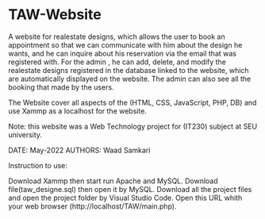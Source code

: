 # TAW-Website
A website for realestate designs, which allows the user to book an appointment so that we can communicate with him about the design he wants, and he can inquire about his reservation via the email that was registered with. For the admin , he can add, delete, and modify the realestate designs registered in the database linked to the website, which are automatically displayed on the website. The admin can also see all the booking that made by the users.

The Website cover all aspects of the (HTML, CSS, JavaScript, PHP, DB) and use Xammp as a localhost for the website.

Note: this website was a Web Technology project for (IT230) subject at SEU university.

DATE: May-2022 AUTHORS: Waad Samkari

Instruction to use:

Download Xammp then start run Apache and MySQL.
Download file(taw_designe.sql) then open it by MySQL.
Download all the project files and open the project folder by Visual Studio Code.
Open this URL whith your web browser (http://localhost/TAW/main.php).
